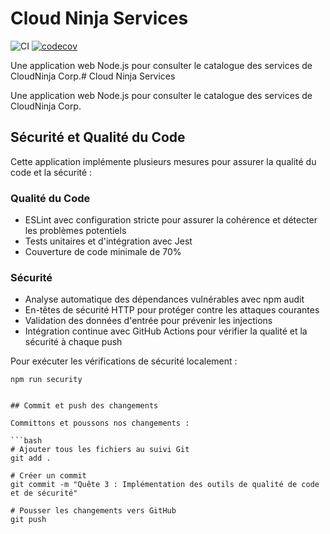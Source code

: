 # Cloud Ninja Services

![CI](https://github.com/ferdinand-sondeck/cloud-ninja-services/workflows/CI/badge.svg)
[![codecov](https://codecov.io/gh/ferdinand-sondeck/cloud-ninja-services/branch/main/graph/badge.svg)](https://codecov.io/gh/ferdinand-sondeck/cloud-ninja-services)

Une application web Node.js pour consulter le catalogue des services de CloudNinja Corp.# 
Cloud Ninja Services

Une application web Node.js pour consulter le catalogue des services de 
CloudNinja Corp.
## Sécurité et Qualité du Code

Cette application implémente plusieurs mesures pour assurer la qualité du code et la sécurité :

### Qualité du Code
- ESLint avec configuration stricte pour assurer la cohérence et détecter les problèmes potentiels
- Tests unitaires et d'intégration avec Jest
- Couverture de code minimale de 70%

### Sécurité
- Analyse automatique des dépendances vulnérables avec npm audit
- En-têtes de sécurité HTTP pour protéger contre les attaques courantes
- Validation des données d'entrée pour prévenir les injections
- Intégration continue avec GitHub Actions pour vérifier la qualité et la sécurité à chaque push

Pour exécuter les vérifications de sécurité localement :
```
npm run security
```
```

## Commit et push des changements

Committons et poussons nos changements :

```bash
# Ajouter tous les fichiers au suivi Git
git add .

# Créer un commit
git commit -m "Quête 3 : Implémentation des outils de qualité de code et de sécurité"

# Pousser les changements vers GitHub
git push
